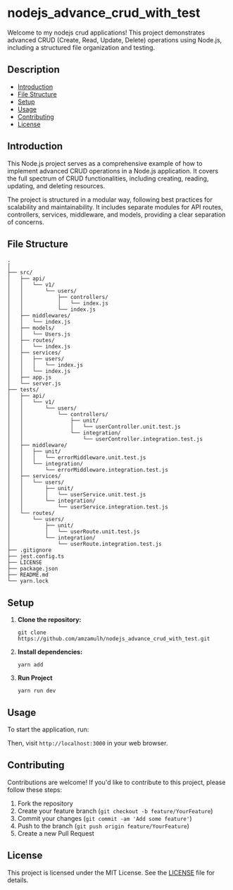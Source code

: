 # nodejs_advance_crud_with_test

Welcome to my nodejs crud applications! This project demonstrates advanced CRUD (Create, Read, Update, Delete) operations using Node.js, including a structured file organization and testing.

## Description
- [Introduction](#introduction)
- [File Structure](#file-structure)
- [Setup](#setup)
- [Usage](#usage)
- [Contributing](#contributing)
- [License](#license)

## Introduction
This Node.js project serves as a comprehensive example of how to implement advanced CRUD operations in a Node.js application. It covers the full spectrum of CRUD functionalities, including creating, reading, updating, and deleting resources.

The project is structured in a modular way, following best practices for scalability and maintainability. It includes separate modules for API routes, controllers, services, middleware, and models, providing a clear separation of concerns.

## File Structure
    .
    │
    ├── src/
    │   ├── api/
    │   │   └── v1/
    │   │       └── users/
    │   │           ├── controllers/
    │   │           │   └── index.js
    │   │           └── index.js
    │   ├── middlewares/
    │   │   └── index.js
    │   ├── models/
    │   │   └── Users.js
    │   ├── routes/
    │   │   └── index.js
    │   ├── services/
    │   │   ├── users/
    │   │   │   └── index.js
    │   │   └── index.js
    │   ├── app.js
    │   └── server.js
    ├── tests/
    │   ├── api/
    │   │   └── v1/
    │   │       └── users/
    │   │           └── controllers/
    │   │               ├── unit/
    │   │               │   └── userController.unit.test.js
    │   │               └── integration/
    │   │                   └── userController.integration.test.js
    │   ├── middleware/
    │   │   ├── unit/
    │   │   │   └── errorMiddleware.unit.test.js
    │   │   └── integration/
    │   │       └── errorMiddleware.integration.test.js
    │   ├── services/
    │   │   └── users/
    │   │       ├── unit/
    │   │       │   └── userService.unit.test.js
    │   │       └── integration/
    │   │           └── userService.integration.test.js
    │   └── routes/
    │       └── users/
    │           ├── unit/
    │           │   └── userRoute.unit.test.js
    │           └── integration/
    │               └── userRoute.integration.test.js
    ├── .gitignore
    ├── jest.config.ts
    ├── LICENSE
    ├── package.json
    ├── README.md
    └── yarn.lock


## Setup
1. **Clone the repository:**
    ```
    git clone https://github.com/amzamulh/nodejs_advance_crud_with_test.git
    ```

2. **Install dependencies:**
    ```
    yarn add
    ```
3. **Run Project**
    ```
    yarn run dev
    ```

## Usage
To start the application, run:

Then, visit `http://localhost:3000` in your web browser.

## Contributing
Contributions are welcome! If you'd like to contribute to this project, please follow these steps:
1. Fork the repository
2. Create your feature branch (`git checkout -b feature/YourFeature`)
3. Commit your changes (`git commit -am 'Add some feature'`)
4. Push to the branch (`git push origin feature/YourFeature`)
5. Create a new Pull Request

## License
This project is licensed under the MIT License. See the [LICENSE](LICENSE) file for details.

